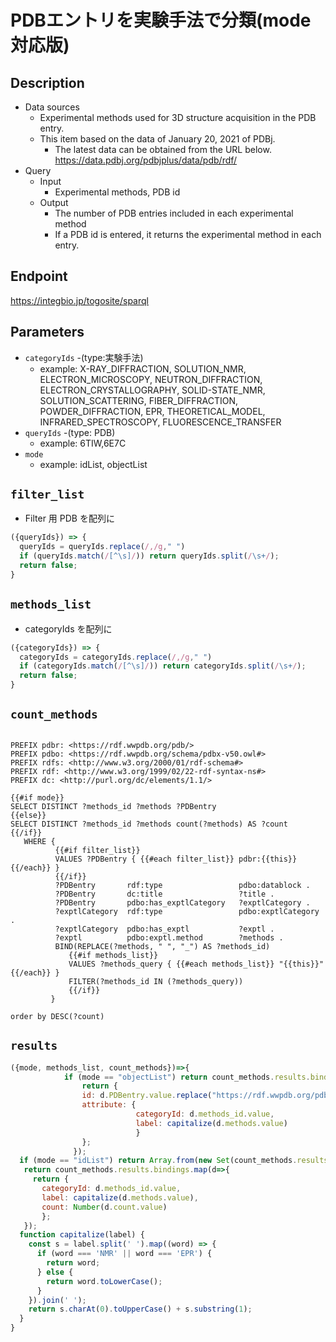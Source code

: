 # PDBエントリを実験手法で分類(mode対応版)

## Description
 
- Data sources
    - Experimental methods used for 3D structure acquisition in the PDB entry.
    - This item based on the data of January 20, 2021 of PDBj. 
        - The latest data can be obtained from the URL below. https://data.pdbj.org/pdbjplus/data/pdb/rdf/
- Query
    - Input
        - Experimental methods, PDB id
    - Output
        - The number of PDB entries included in each experimental method
        - If a PDB id is entered, it returns the experimental method in each entry.

## Endpoint

https://integbio.jp/togosite/sparql

## Parameters

* `categoryIds` -(type:実験手法)
  * example: X-RAY_DIFFRACTION, SOLUTION_NMR, ELECTRON_MICROSCOPY, NEUTRON_DIFFRACTION, ELECTRON_CRYSTALLOGRAPHY, SOLID-STATE_NMR, SOLUTION_SCATTERING, FIBER_DIFFRACTION, POWDER_DIFFRACTION, EPR, THEORETICAL_MODEL, INFRARED_SPECTROSCOPY, FLUORESCENCE_TRANSFER
* `queryIds` -(type: PDB)
  * example: 6TIW,6E7C
* `mode` 
  * example: idList, objectList

## `filter_list`
- Filter 用 PDB を配列に
```javascript
({queryIds}) => {
  queryIds = queryIds.replace(/,/g," ")
  if (queryIds.match(/[^\s]/)) return queryIds.split(/\s+/);
  return false;
}
```

## `methods_list`
- categoryIds を配列に
```javascript
({categoryIds}) => {
  categoryIds = categoryIds.replace(/,/g," ")
  if (categoryIds.match(/[^\s]/)) return categoryIds.split(/\s+/);
  return false;
}
```

## `count_methods`
```sparql

PREFIX pdbr: <https://rdf.wwpdb.org/pdb/>
PREFIX pdbo: <https://rdf.wwpdb.org/schema/pdbx-v50.owl#>
PREFIX rdfs: <http://www.w3.org/2000/01/rdf-schema#>
PREFIX rdf: <http://www.w3.org/1999/02/22-rdf-syntax-ns#>
PREFIX dc: <http://purl.org/dc/elements/1.1/>

{{#if mode}}
SELECT DISTINCT ?methods_id ?methods ?PDBentry                     
{{else}}
SELECT DISTINCT ?methods_id ?methods count(?methods) AS ?count                         
{{/if}}
   WHERE {
          {{#if filter_list}}
          VALUES ?PDBentry { {{#each filter_list}} pdbr:{{this}} {{/each}} }
          {{/if}}
          ?PDBentry       rdf:type	               pdbo:datablock .
          ?PDBentry       dc:title  	           ?title .
          ?PDBentry       pdbo:has_exptlCategory   ?exptlCategory .
          ?exptlCategory  rdf:type                 pdbo:exptlCategory .
          ?exptlCategory  pdbo:has_exptl	       ?exptl .
          ?exptl          pdbo:exptl.method	       ?methods .
          BIND(REPLACE(?methods, " ", "_") AS ?methods_id)
             {{#if methods_list}}
             VALUES ?methods_query { {{#each methods_list}} "{{this}}" {{/each}} }
             FILTER(?methods_id IN (?methods_query))
             {{/if}} 
         }

order by DESC(?count)
```



## `results`

```javascript
({mode, methods_list, count_methods})=>{
            if (mode == "objectList") return count_methods.results.bindings.map(d=>{ 
                return {
                id: d.PDBentry.value.replace("https://rdf.wwpdb.org/pdb/", ""), 
                attribute: {
                            categoryId: d.methods_id.value, 
                            label: capitalize(d.methods.value)
                            }
                };
              });
  if (mode == "idList") return Array.from(new Set(count_methods.results.bindings.map(d=>d.PDBentry.value.replace("https://rdf.wwpdb.org/pdb/", "")))); // unique 
   return count_methods.results.bindings.map(d=>{
     return {
       categoryId: d.methods_id.value, 
       label: capitalize(d.methods.value),
       count: Number(d.count.value)
       };
   });	  
  function capitalize(label) {
    const s = label.split(' ').map((word) => {
      if (word === 'NMR' || word === 'EPR') {
        return word;
      } else {
        return word.toLowerCase();
      }
    }).join(' ');
    return s.charAt(0).toUpperCase() + s.substring(1);
  }
}
```